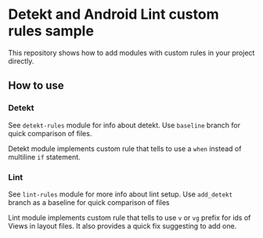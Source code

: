 # Detekt and Android Lint custom rules sample 

This repository shows how to add modules with custom rules in your project directly. 

## How to use

### Detekt

See `detekt-rules` module for info about detekt. Use `baseline` branch for quick comparison of files.

Detekt module implements custom rule that tells to use a `when` instead of multiline `if` statement.

### Lint

See `lint-rules` module for more info about lint setup. Use `add_detekt` branch as a baseline 
for quick comparison of files

Lint module implements custom rule that tells to use `v` or `vg` prefix for ids of Views in layout files.
It also provides a quick fix suggesting to add one. 
